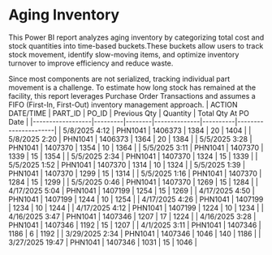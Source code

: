 # Aging Inventory
This Power BI report analyzes aging inventory by categorizing total cost and stock quantities into time-based buckets.These buckets allow users to track stock movement, identify slow-moving items, and optimize inventory turnover to improve efficiency and reduce waste.

Since most components are not serialized, tracking individual part movement is a challenge. To estimate how long stock has remained at the facility, this report leverages Purchase Order Transactions and assumes a FIFO (First-In, First-Out) inventory management approach.
| ACTION DATE/TIME  | PART_ID  | PO_ID   | Previous Qty | Quantity | Total Qty At PO Date |
|------------------|---------|--------|--------------|----------|----------------------|
| 5/8/2025 4:12   | PHN1041 | 1406373 | 1384        | 20       | 1404                 |
| 5/8/2025 2:20   | PHN1041 | 1406373 | 1364        | 20       | 1384                 |
| 5/5/2025 3:28   | PHN1041 | 1407370 | 1354        | 10       | 1364                 |
| 5/5/2025 3:11   | PHN1041 | 1407370 | 1339        | 15       | 1354                 |
| 5/5/2025 2:34   | PHN1041 | 1407370 | 1324        | 15       | 1339                 |
| 5/5/2025 1:52   | PHN1041 | 1407370 | 1314        | 10       | 1324                 |
| 5/5/2025 1:39   | PHN1041 | 1407370 | 1299        | 15       | 1314                 |
| 5/5/2025 1:16   | PHN1041 | 1407370 | 1284        | 15       | 1299                 |
| 5/5/2025 0:46   | PHN1041 | 1407370 | 1269        | 15       | 1284                 |
| 4/17/2025 5:04  | PHN1041 | 1407199 | 1254        | 15       | 1269                 |
| 4/17/2025 4:50  | PHN1041 | 1407199 | 1244        | 10       | 1254                 |
| 4/17/2025 4:26  | PHN1041 | 1407199 | 1234        | 10       | 1244                 |
| 4/17/2025 4:12  | PHN1041 | 1407199 | 1224        | 10       | 1234                 |
| 4/16/2025 3:47  | PHN1041 | 1407346 | 1207        | 17       | 1224                 |
| 4/16/2025 3:28  | PHN1041 | 1407346 | 1192        | 15       | 1207                 |
| 4/1/2025 3:11   | PHN1041 | 1407346 | 1186        | 6        | 1192                 |
| 3/29/2025 2:34  | PHN1041 | 1407346 | 1046        | 140      | 1186                 |
| 3/27/2025 19:47 | PHN1041 | 1407346 | 1031        | 15       | 1046                 |
